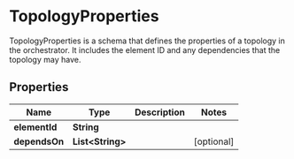 

# TopologyProperties

TopologyProperties is a schema that defines the properties of a topology in the orchestrator. It includes the element ID and any dependencies that the topology may have. 

## Properties

| Name | Type | Description | Notes |
|------------ | ------------- | ------------- | -------------|
|**elementId** | **String** |  |  |
|**dependsOn** | **List&lt;String&gt;** |  |  [optional] |



